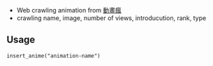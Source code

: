 - Web crawling animation from [動畫瘋](https://ani.gamer.com.tw/animeList.php)
- crawling name, image, number of views, introducution, rank, type

## Usage
```
insert_anime("animation-name")
```
